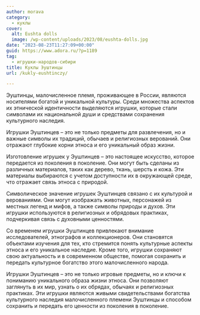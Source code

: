 ```yaml
---
author: morava
category:
  - куклы
cover:
  alt: Eushta dolls
  image: /wp-content/uploads/2023/08/eushta-dolls.jpg
date: "2023-08-23T11:27:09+00:00"
guid: https://www.adora.ru/?p=1189
tag:
  - игрушки-народов-сибири
title: Куклы Эуштинцы
url: /kukly-eushtinczy/

---
```

Эуштинцы, малочисленное племя, проживающее в России, являются носителями богатой и уникальной культуры. Среди множества аспектов их этнической идентичности выделяются игрушки, которые стали символами их национальной души и средствами сохранения культурного наследия.

Игрушки Эуштинцев – это не только предметы для развлечения, но и важные символы их традиций, обычаев и религиозных верований. Они отражают глубокие корни этноса и его уникальный образ жизни.

Изготовление игрушек у Эуштинцев – это настоящее искусство, которое передается из поколения в поколение. Они могут быть сделаны из различных материалов, таких как дерево, ткань, шерсть и кожа. Эти материалы выбираются с учетом доступности их в окружающей среде, что отражает связь этноса с природой.

Символическое значение игрушек Эуштинцев связано с их культурой и верованиями. Они могут изображать животных, персонажей из местных легенд и мифов, а также символы природы и духов. Эти игрушки используются в религиозных и обрядовых практиках, подчеркивая связь с духовными ценностями.

Со временем игрушки Эуштинцев привлекают внимание исследователей, этнографов и коллекционеров. Они становятся объектами изучения для тех, кто стремится понять культурные аспекты этноса и его уникальное наследие. Кроме того, игрушки сохраняют свою актуальность и в современном обществе, помогая сохранить и передать культурное богатство этого малочисленного народа.

Игрушки Эуштинцев – это не только игровые предметы, но и ключи к пониманию уникального образа жизни этноса. Они позволяют заглянуть в их мир, узнать о их обрядах, обычаях и религиозных практиках. Эти игрушки являются живыми свидетельствами богатства культурного наследия малочисленного племени Эуштинцы и способом сохранить и передать его ценности из поколения в поколение.
